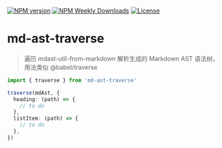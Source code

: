 [![NPM version](https://badgen.net/npm/v/md-ast-traverse)](https://www.npmjs.com/package/md-ast-traverse)
[![NPM Weekly Downloads](https://badgen.net/npm/dw/md-ast-traverse)](https://www.npmjs.com/package/md-ast-traverse)
[![License](https://badgen.net/npm/license/md-ast-traverse)](https://www.npmjs.com/package/md-ast-traverse)

# md-ast-traverse

> 遍历 mdast-util-from-markdown 解析生成的 Markdown AST 语法树，用法类似 @babel/traverse

```ts
import { traverse } from 'md-ast-traverse'

traverse(mdAst, {
  heading: (path) => {
    // to do
  },
  listItem: (path) => {
    // to do
  },
})
```
